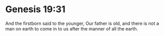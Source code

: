 # Genesis 19:31

And the firstborn said to the younger, Our father is old, and there is not a man on earth to come in to us after the manner of all the earth.
